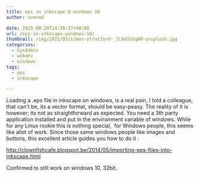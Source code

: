 ```yaml
---
title: eps in inkscape @ windows 10
author: svennd

date: 2015-08-20T14:39:37+00:00
url: /eps-in-inkscape-windows-10/
thumbnail: /img/2021/03/simon-stratford-_ILkd7aVqAM-unsplash.jpg
categories:
  - SysAdmin
  - webdev
  - windows
tags:
  - eps
  - inkscape

---
```

Loading a .eps file in inkscape on windows, is a real pain, I told a colleague, that can't be, its a vector format, should be easy-peasy. The reality of it is however; its not as straightforward as expected. You need a 3th party application installed and put in the environment variable of windows. While for any Linux rookie this is nothing special,  for Windows people, this seems like allot of work. Since those same windows people like images and buttons, this excellent article guides you how to do it :

http://clownfishcafe.blogspot.be/2014/05/importing-eps-files-into-inkscape.html

Confirmed to still work on windows 10, 32bit.